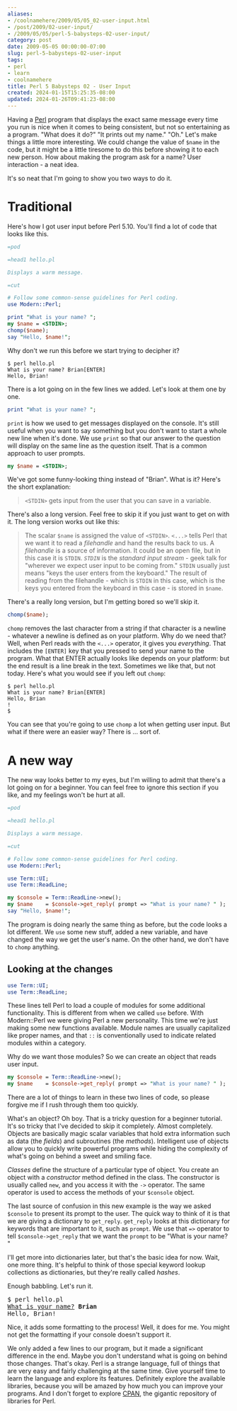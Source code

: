 ```yaml
---
aliases:
- /coolnamehere/2009/05/05_02-user-input.html
- /post/2009/02-user-input/
- /2009/05/05/perl-5-babysteps-02-user-input/
category: post
date: 2009-05-05 00:00:00-07:00
slug: perl-5-babysteps-02-user-input
tags:
- perl
- learn
- coolnamehere
title: Perl 5 Babysteps 02 - User Input
created: 2024-01-15T15:25:35-08:00
updated: 2024-01-26T09:41:23-08:00
---
```


Having a [Perl](../../../card/Perl.md) program that displays the exact same message every time you run is nice when it comes to being consistent, but not so entertaining as a program. "What does it do?" "It prints out my name." "Oh." Let's make things a little more interesting. We could change the value  of `$name` in the code, but it might be a little tiresome to do this before  showing it to each new person. How about making the program ask for a name? User interaction - a neat idea.

<!--more-->

It's so neat that I'm going to show you two ways to do it.

# Traditional

Here's how I got user input before Perl 5.10. You'll find a lot of code that looks like this.

````perl
=pod

=head1 hello.pl

Displays a warm message.

=cut

# Follow some common-sense guidelines for Perl coding.
use Modern::Perl;

print "What is your name? ";
my $name = <STDIN>;
chomp($name);
say "Hello, $name!";
````

Why don't we run this before we start trying to decipher it?

````
$ perl hello.pl
What is your name? Brian[ENTER]
Hello, Brian!
````

There is a lot going on in the few lines we added. Let's look at them one by one.

````perl
print "What is your name? ";
````

`print` is how we used to get messages displayed on the console. It's still useful when you want to say something but you don't want to start a whole new line when it's done. We use `print` so that our answer to the question will display on the same line as the question itself. That is a common approach to user prompts.

````perl
my $name = <STDIN>;
````

We've got some funny-looking thing instead of "Brian". What is it?  Here's the short explanation:

 > 
 > `<STDIN>` gets input from the user that you can save in a variable.

There's also a long version. Feel free to skip it if you just want to get on with it. The long version works out like this:

 > 
 > The scalar `$name` is assigned the value of `<STDIN>`. `<...>` tells Perl
 > that we want it to read a *filehandle* and hand the results back to us. A
 > *filehandle* is a source of information. It could be an open file, but in
 > this case it is `STDIN`. *`STDIN`* is the *standard input stream* - geek talk
 > for "wherever we expect user input to be coming from." `STDIN` usually just
 > means "keys the user enters from the keyboard." The result of reading from
 > the filehandle - which is `STDIN` in this case, which is the keys you entered
 > from the keyboard in this case - is stored in `$name`.

There's a really long version, but I'm getting bored so we'll skip it.

````perl
chomp($name);
````

`chomp` removes the last character from a string if that character is a newline - whatever a newline is defined as on your platform. Why do we need that? Well, when Perl reads with the `<...>` operator, it gives you *everything*. That includes the `[ENTER]` key that you pressed to send your name to the program. What that ENTER actually looks like depends on your platform: but the end result is a line break in the text. Sometimes we like that, but not today. Here's what you would see if you left out `chomp`:

````
$ perl hello.pl
What is your name? Brian[ENTER]
Hello, Brian
!
$
````

You can see that you're going to use `chomp` a lot when getting user input. But what if there were an easier way? There is ... sort of.

# A new way

The new way looks better to my eyes, but I'm willing to admit that there's a lot going on for a beginner. You can feel free to ignore this section if you like, and my feelings won't be hurt at all.

````perl
=pod

=head1 hello.pl

Displays a warm message.

=cut

# Follow some common-sense guidelines for Perl coding.
use Modern::Perl;

use Term::UI;
use Term::ReadLine;

my $console = Term::ReadLine->new();
my $name    = $console->get_reply( prompt => "What is your name? " );
say "Hello, $name!";
````

The program is doing nearly the same thing as before, but the code looks a lot different. We `use` some new stuff, added a new variable, and have changed the way we get the user's name. On the other hand, we don't have to `chomp` anything.

## Looking at the changes

````perl
use Term::UI;
use Term::ReadLine;
````

These lines tell Perl to load a couple of modules for some additional functionality. This is different from when we called `use` before. With Modern::Perl we were giving Perl a new personality. This time we're just making some new functions available. Module names are usually capitalized like proper names, and that `::` is conventionally used to indicate related modules within a category.

Why do we want those modules? So we can create an object that reads user input.

````perl
my $console = Term::ReadLine->new();
my $name    = $console->get_reply( prompt => "What is your name? " );
````

There are a lot of things to learn in these two lines of code, so please forgive me if I rush through them too quickly.

What's an object? Oh boy. That is a tricky question for a beginner tutorial. It's so tricky that I've decided to skip it completely. Almost completely. Objects are basically magic scalar variables that hold extra information such as data (the *fields*) and subroutines (the *methods*). Intelligent use of objects allow you to quickly write powerful programs while hiding the complexity of what's going on behind a sweet and smiling face.

*Classes* define the structure of a particular type of object. You create an object with a *constructor* method defined in the class. The constructor is usually called `new`, and you access it with the `->` operator. The same operator is used to access the methods of your `$console` object.

The last source of confusion in this new example is the way we asked `$console` to present its prompt to the user. The quick way to think of it is that we are giving a dictionary to `get_reply`. `get_reply` looks at this dictionary for keywords that are important to it, such as `prompt`. We use that `=>` operator to tell `$console->get_reply` that we want the `prompt` to be "What is your name? "

I'll get more into dictionaries later, but that's the basic idea for now. Wait, one more thing. It's helpful to think of those special keyword lookup collections as dictionaries, but they're really called *hashes*.

Enough babbling. Let's run it.

<pre>
$ perl hello.pl
<u>What is your name?</u> <b>Brian</b>
Hello, Brian!
</pre>

Nice, it adds some formatting to the process! Well, it does for me. You might  not get the formatting if your console doesn't support it.

We only added a few lines to our program, but it made a significant difference in the end. Maybe you don't understand what is going on behind those changes. That's okay. Perl is a strange language, full of things that are very easy and fairly challenging at the same time. Give yourself time to learn the language and explore its features. Definitely explore the available libraries, because you will be amazed by how much you can improve your programs. And I don't forget to explore [CPAN](https://www.cpan.org/), the gigantic repository of libraries for Perl.

